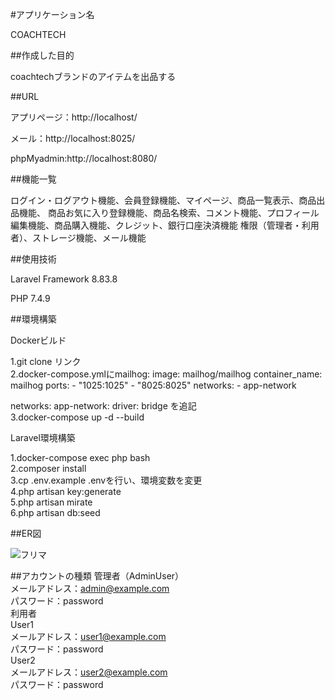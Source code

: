 #アプリケーション名

COACHTECH

##作成した目的

coachtechブランドのアイテムを出品する

##URL

アプリページ：http://localhost/

メール：http://localhost:8025/

phpMyadmin:http://localhost:8080/

##機能一覧

ログイン・ログアウト機能、会員登録機能、マイページ、商品一覧表示、商品出品機能、
商品お気に入り登録機能、商品名検索、コメント機能、プロフィール編集機能、商品購入機能、クレジット、銀行口座決済機能
権限（管理者・利用者）、ストレージ機能、メール機能

##使用技術

Laravel Framework 8.83.8

PHP 7.4.9

##環境構築

Dockerビルド

1.git clone リンク  
2.docker-compose.ymlにmailhog:
    image: mailhog/mailhog
    container_name: mailhog
    ports:
      - "1025:1025"
      - "8025:8025"
    networks:
      - app-network

networks:
  app-network:
    driver: bridge
を追記  
3.docker-compose up -d --build  

Laravel環境構築

1.docker-compose exec php bash  
2.composer install  
3.cp .env.example .envを行い、環境変数を変更   
4.php artisan key:generate  
5.php artisan mirate  
6.php artisan db:seed  

##ER図

![フリマ](https://github.com/komataku02/FleaMarket/assets/142297650/21e3f2b2-5f10-4ca4-a684-4d612a61e583)

##アカウントの種類
管理者（AdminUser）  
メールアドレス：admin@example.com  
パスワード：password  
利用者  
User1  
メールアドレス：user1@example.com  
パスワード：password  
User2  
メールアドレス：user2@example.com  
パスワード：password  
